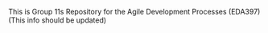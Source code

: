 This is Group 11s Repository for the Agile Development Processes (EDA397)
<br>
(This info should be updated)
